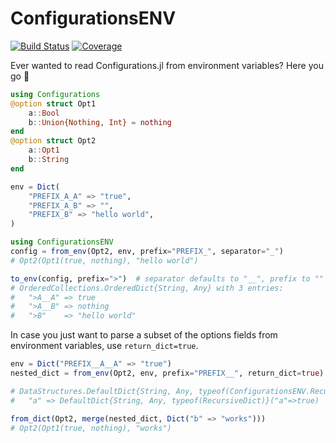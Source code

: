 # ConfigurationsENV

[![Build Status](https://github.com/jolin-io/ConfigurationsENV.jl/actions/workflows/CI.yml/badge.svg?branch=main)](https://github.com/jolin-io/ConfigurationsENV.jl/actions/workflows/CI.yml?query=branch%3Amain)
[![Coverage](https://codecov.io/gh/jolin-io/ConfigurationsENV.jl/branch/main/graph/badge.svg)](https://codecov.io/gh/jolin-io/ConfigurationsENV.jl)

Ever wanted to read Configurations.jl from environment variables? Here you go 🙂

```julia
using Configurations
@option struct Opt1
    a::Bool
    b::Union{Nothing, Int} = nothing
end
@option struct Opt2
    a::Opt1
    b::String
end

env = Dict(
    "PREFIX_A_A" => "true",
    "PREFIX_A_B" => "",
    "PREFIX_B" => "hello world",
)

using ConfigurationsENV
config = from_env(Opt2, env, prefix="PREFIX_", separator="_")  
# Opt2(Opt1(true, nothing), "hello world")

to_env(config, prefix=">")  # separator defaults to "__", prefix to ""
# OrderedCollections.OrderedDict{String, Any} with 3 entries:
#   ">A__A" => true
#   ">A__B" => nothing
#   ">B"    => "hello world"
```

In case you just want to parse a subset of the options fields from environment variables, use `return_dict=true`.

```julia
env = Dict("PREFIX__A__A" => "true")
nested_dict = from_env(Opt2, env, prefix="PREFIX__", return_dict=true)

# DataStructures.DefaultDict{String, Any, typeof(ConfigurationsENV.RecursiveDict)} with 1 entry:
#   "a" => DefaultDict{String, Any, typeof(RecursiveDict)}("a"=>true)

from_dict(Opt2, merge(nested_dict, Dict("b" => "works")))
# Opt2(Opt1(true, nothing), "works")
```